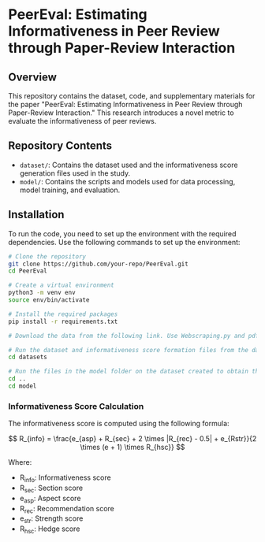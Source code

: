 # PeerEval: Estimating Informativeness in Peer Review through Paper-Review Interaction

## Overview

This repository contains the dataset, code, and supplementary materials for the paper "PeerEval: Estimating Informativeness in Peer Review through Paper-Review Interaction." This research introduces a novel metric to evaluate the informativeness of peer reviews.

## Repository Contents

- `dataset/`: Contains the dataset used and the informativeness score generation files used in the study.
- `model/`: Contains the scripts and models used for data processing, model training, and evaluation.

## Installation

To run the code, you need to set up the environment with the required dependencies. Use the following commands to set up the environment:

```bash
# Clone the repository
git clone https://github.com/your-repo/PeerEval.git
cd PeerEval

# Create a virtual environment
python3 -m venv env
source env/bin/activate

# Install the required packages
pip install -r requirements.txt

# Download the data from the following link. Use Webscraping.py and pdf.py to create the test set

# Run the dataset and informativeness score formation files from the dataset folder
cd datasets

# Run the files in the model folder on the dataset created to obtain the results
cd ..
cd model
```

### Informativeness Score Calculation

The informativeness score is computed using the following formula:

$$
R_{info} = \frac{e_{asp} + R_{sec} + 2 \times |R_{rec} - 0.5| + e_{Rstr}}{2 \times (e + 1) \times R_{hsc}}
$$

Where:

- R<sub>info</sub>: Informativeness score
- R<sub>sec</sub>: Section score
- e<sub>asp</sub>: Aspect score
- R<sub>rec</sub>: Recommendation score
- e<sub>str</sub>: Strength score
- R<sub>hsc</sub>: Hedge score
